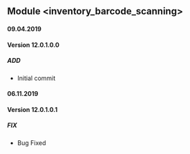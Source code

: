 ## Module <inventory_barcode_scanning>

#### 09.04.2019
#### Version 12.0.1.0.0
##### ADD
- Initial commit 

#### 06.11.2019
#### Version 12.0.1.0.1
##### FIX
- Bug Fixed 
